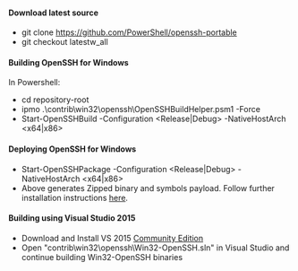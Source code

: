 #### Download latest source
  - git clone https://github.com/PowerShell/openssh-portable
  - git checkout latestw_all

#### Building OpenSSH for Windows
In Powershell:
  - cd repository-root
  - ipmo .\contrib\win32\openssh\OpenSSHBuildHelper.psm1 -Force
  - Start-OpenSSHBuild -Configuration <Release|Debug> -NativeHostArch <x64|x86>

#### Deploying OpenSSH for Windows
  - Start-OpenSSHPackage -Configuration <Release|Debug> -NativeHostArch <x64|x86>
  - Above generates Zipped binary and symbols payload. Follow further installation instructions [here](https://github.com/PowerShell/Win32-OpenSSH/wiki/Install-Win32-OpenSSH).

#### Building using Visual Studio 2015
  - Download and Install VS 2015 [Community Edition](https://www.visualstudio.com/en-us/products/visual-studio-community-vs.aspx)  
  - Open "contrib\win32\openssh\Win32-OpenSSH.sln" in Visual Studio and continue building Win32-OpenSSH binaries


